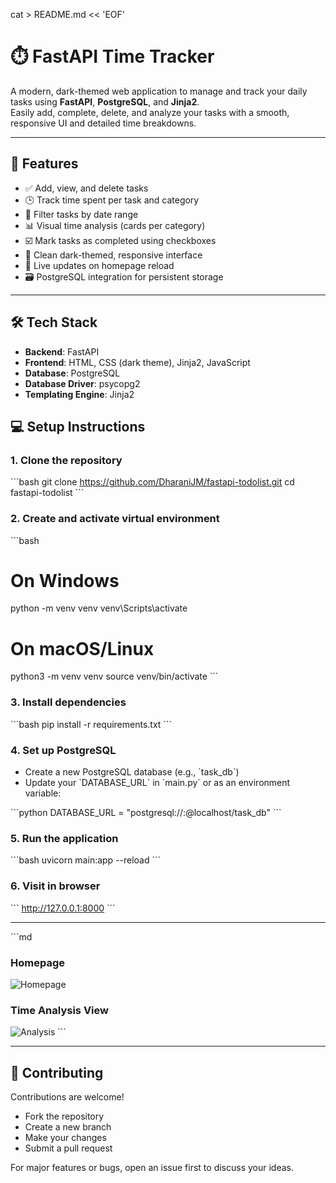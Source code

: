 cat > README.md << 'EOF'
# ⏱️ FastAPI Time Tracker

A modern, dark-themed web application to manage and track your daily tasks using **FastAPI**, **PostgreSQL**, and **Jinja2**.  
Easily add, complete, delete, and analyze your tasks with a smooth, responsive UI and detailed time breakdowns.

---

## 🚀 Features

- ✅ Add, view, and delete tasks  
- 🕒 Track time spent per task and category  
- 📅 Filter tasks by date range  
- 📊 Visual time analysis (cards per category)  
- ☑️ Mark tasks as completed using checkboxes  
- 🌙 Clean dark-themed, responsive interface  
- 🔄 Live updates on homepage reload  
- 🗃️ PostgreSQL integration for persistent storage  

---

## 🛠️ Tech Stack

- **Backend**: FastAPI  
- **Frontend**: HTML, CSS (dark theme), Jinja2, JavaScript  
- **Database**: PostgreSQL  
- **Database Driver**: psycopg2  
- **Templating Engine**: Jinja2  


## 💻 Setup Instructions

### 1. Clone the repository

\`\`\`bash
git clone https://github.com/DharaniJM/fastapi-todolist.git
cd fastapi-todolist
\`\`\`

### 2. Create and activate virtual environment

\`\`\`bash
# On Windows
python -m venv venv
venv\Scripts\activate

# On macOS/Linux
python3 -m venv venv
source venv/bin/activate
\`\`\`

### 3. Install dependencies

\`\`\`bash
pip install -r requirements.txt
\`\`\`

### 4. Set up PostgreSQL

- Create a new PostgreSQL database (e.g., \`task_db\`)
- Update your \`DATABASE_URL\` in \`main.py\` or as an environment variable:

\`\`\`python
DATABASE_URL = "postgresql://<username>:<password>@localhost/task_db"
\`\`\`

### 5. Run the application

\`\`\`bash
uvicorn main:app --reload
\`\`\`

### 6. Visit in browser

\`\`\`
http://127.0.0.1:8000
\`\`\`

---

\`\`\`md
### Homepage
![Homepage](images/homepage.png)

### Time Analysis View
![Analysis](images/analysis.png)
\`\`\`

---

## 🤝 Contributing

Contributions are welcome!  
- Fork the repository  
- Create a new branch  
- Make your changes  
- Submit a pull request  

For major features or bugs, open an issue first to discuss your ideas.


